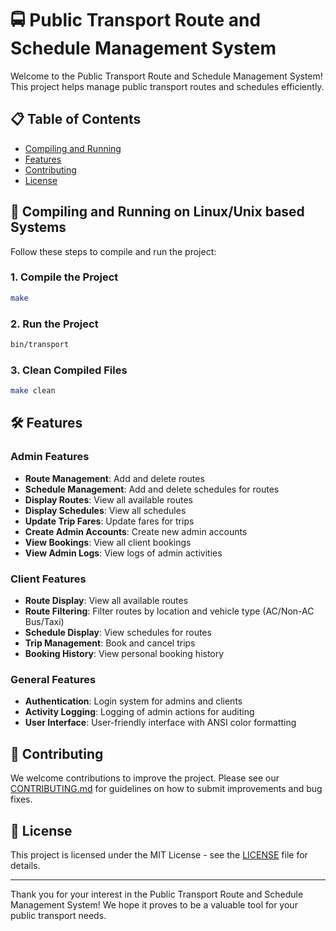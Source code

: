 # 🚍 Public Transport Route and Schedule Management System

Welcome to the Public Transport Route and Schedule Management System! This project helps manage public transport routes and schedules efficiently.

## 📋 Table of Contents

- [Compiling and Running](#compiling-and-running)
- [Features](#features)
- [Contributing](#contributing)
- [License](#license)

## 🚀 Compiling and Running on Linux/Unix based Systems

Follow these steps to compile and run the project:

### 1. **Compile the Project**
```bash
make
```

### 2. **Run the Project**
```bash
bin/transport
```

### 3. **Clean Compiled Files**
```bash
make clean
```

## 🛠️ Features

### Admin Features
- **Route Management**: Add and delete routes
- **Schedule Management**: Add and delete schedules for routes
- **Display Routes**: View all available routes
- **Display Schedules**: View all schedules
- **Update Trip Fares**: Update fares for trips
- **Create Admin Accounts**: Create new admin accounts
- **View Bookings**: View all client bookings
- **View Admin Logs**: View logs of admin activities

### Client Features
- **Route Display**: View all available routes
- **Route Filtering**: Filter routes by location and vehicle type (AC/Non-AC Bus/Taxi)
- **Schedule Display**: View schedules for routes
- **Trip Management**: Book and cancel trips
- **Booking History**: View personal booking history

### General Features
- **Authentication**: Login system for admins and clients
- **Activity Logging**: Logging of admin actions for auditing
- **User Interface**: User-friendly interface with ANSI color formatting

## 🤝 Contributing

We welcome contributions to improve the project. Please see our [CONTRIBUTING.md](CONTRIBUTING.md) for guidelines on how to submit improvements and bug fixes.

## 📝 License

This project is licensed under the MIT License - see the [LICENSE](LICENSE) file for details.

---

Thank you for your interest in the Public Transport Route and Schedule Management System! We hope it proves to be a valuable tool for your public transport needs.


